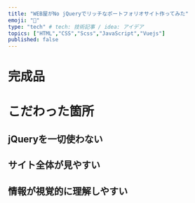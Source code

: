 ```yaml
---
title: "WEB屋がNo jQueryでリッチなポートフォリオサイト作ってみた"
emoji: "🦁"
type: "tech" # tech: 技術記事 / idea: アイデア
topics: ["HTML","CSS","Scss","JavaScript","Vuejs"]
published: false
---
```


# 完成品

# こだわった箇所

## jQueryを一切使わない

## サイト全体が見やすい

## 情報が視覚的に理解しやすい